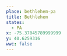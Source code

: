 ```yaml
---
place: bethlehem-pa
title: Bethlehem
states:
  - PA
x: -75.37045789999999
y: 40.6259316
wwc: false
---
```

